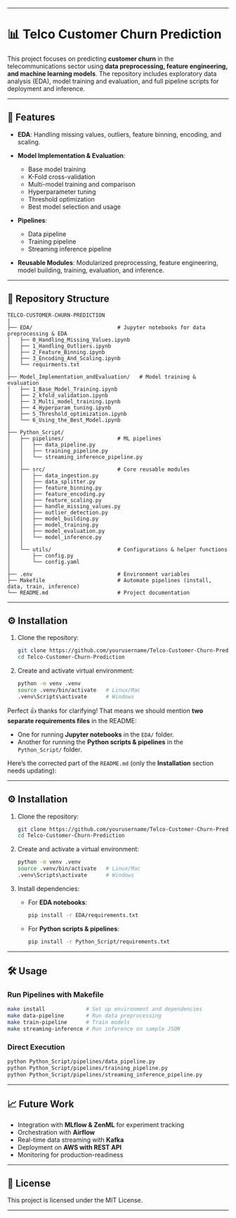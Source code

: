 
---

# 📊 Telco Customer Churn Prediction

This project focuses on predicting **customer churn** in the telecommunications sector using **data preprocessing, feature engineering, and machine learning models**. The repository includes exploratory data analysis (EDA), model training and evaluation, and full pipeline scripts for deployment and inference.

---

## 🚀 Features

* **EDA**: Handling missing values, outliers, feature binning, encoding, and scaling.
* **Model Implementation & Evaluation**:

  * Base model training
  * K-Fold cross-validation
  * Multi-model training and comparison
  * Hyperparameter tuning
  * Threshold optimization
  * Best model selection and usage
* **Pipelines**:

  * Data pipeline
  * Training pipeline
  * Streaming inference pipeline
* **Reusable Modules**: Modularized preprocessing, feature engineering, model building, training, evaluation, and inference.

---

## 📂 Repository Structure

```
TELCO-CUSTOMER-CHURN-PREDICTION
│
├── EDA/                           # Jupyter notebooks for data preprocessing & EDA
│   ├── 0_Handling_Missing_Values.ipynb
│   ├── 1_Handling_Outliers.ipynb
│   ├── 2_Feature_Binning.ipynb
│   ├── 3_Encoding_And_Scaling.ipynb
│   └── requirments.txt
│
├── Model_Implementation_andEvaluation/   # Model training & evaluation
│   ├── 1_Base_Model_Training.ipynb
│   ├── 2_kfold_validation.ipynb
│   ├── 3_Multi_model_training.ipynb
│   ├── 4_Hyperparam_tuning.ipynb
│   ├── 5_Threshold_optimization.ipynb
│   └── 6_Using_the_Best_Model.ipynb
│
├── Python_Script/
│   ├── pipelines/                 # ML pipelines
│   │   ├── data_pipeline.py
│   │   ├── training_pipeline.py
│   │   └── streaming_inference_pipeline.py
│   │
│   ├── src/                       # Core reusable modules
│   │   ├── data_ingestion.py
│   │   ├── data_splitter.py
│   │   ├── feature_binning.py
│   │   ├── feature_encoding.py
│   │   ├── feature_scaling.py
│   │   ├── handle_missing_values.py
│   │   ├── outlier_detection.py
│   │   ├── model_building.py
│   │   ├── model_training.py
│   │   ├── model_evaluation.py
│   │   └── model_inference.py
│   │
│   └── utils/                     # Configurations & helper functions
│       ├── config.py
│       └── config.yaml
│
├── .env                           # Environment variables
├── Makefile                       # Automate pipelines (install, data, train, inference)
└── README.md                      # Project documentation
```

---

## ⚙️ Installation

1. Clone the repository:

   ```bash
   git clone https://github.com/yourusername/Telco-Customer-Churn-Prediction.git
   cd Telco-Customer-Churn-Prediction
   ```

2. Create and activate virtual environment:

   ```bash
   python -m venv .venv
   source .venv/bin/activate   # Linux/Mac
   .venv\Scripts\activate      # Windows
   ```

Perfect 👍 thanks for clarifying! That means we should mention **two separate requirements files** in the README:

* One for running **Jupyter notebooks** in the `EDA/` folder.
* Another for running the **Python scripts & pipelines** in the `Python_Script/` folder.

Here’s the corrected part of the `README.md` (only the **Installation** section needs updating):

---

## ⚙️ Installation

1. Clone the repository:

   ```bash
   git clone https://github.com/yourusername/Telco-Customer-Churn-Prediction.git
   cd Telco-Customer-Churn-Prediction
   ```

2. Create and activate a virtual environment:

   ```bash
   python -m venv .venv
   source .venv/bin/activate   # Linux/Mac
   .venv\Scripts\activate      # Windows
   ```

3. Install dependencies:

   * For **EDA notebooks**:

     ```bash
     pip install -r EDA/requirements.txt
     ```

   * For **Python scripts & pipelines**:

     ```bash
     pip install -r Python_Script/requirements.txt
     ```


---

## 🛠️ Usage

### Run Pipelines with Makefile

```bash
make install             # Set up environment and dependencies
make data-pipeline       # Run data preprocessing
make train-pipeline      # Train models
make streaming-inference # Run inference on sample JSON
```

### Direct Execution

```bash
python Python_Script/pipelines/data_pipeline.py
python Python_Script/pipelines/training_pipeline.py
python Python_Script/pipelines/streaming_inference_pipeline.py
```

---

## 📈 Future Work

* Integration with **MLflow & ZenML** for experiment tracking
* Orchestration with **Airflow**
* Real-time data streaming with **Kafka**
* Deployment on **AWS with REST API**
* Monitoring for production-readiness

---

## 📜 License

This project is licensed under the MIT License.

---


